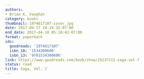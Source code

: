 ```yaml
---
authors:
- Brian K. Vaughan
category: books
thumbnail: 1974617107-cover.jpg
date: 2017-04-17 18:14:32-07:00
end_date: 2017-04-18 05:10:42-07:00
format: paperback
ids:
  goodreads: '1974617107'
  isbn_10: '1534300600'
  isbn_13: '9781534300606'
link: https://www.goodreads.com/book/show/29237211-saga-vol-7
status: read
title: Saga, Vol. 7
---
```

